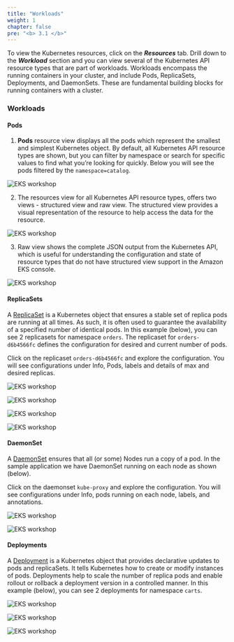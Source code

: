 ```yaml
---
title: "Workloads"
weight: 1
chapter: false
pre: "<b> 3.1 </b>"
---
```


To view the Kubernetes resources, click on the **_Resources_** tab. Drill down to the **_Workload_** section and you can view several of the Kubernetes API resource types that are part of workloads. Workloads encompass the running containers in your cluster, and include Pods, ReplicaSets, Deployments, and DaemonSets. These are fundamental building blocks for running containers with a cluster.

### Workloads

#### **Pods**

1. **Pods** resource view displays all the pods which represent the smallest and simplest Kubernetes object.
By default, all Kubernetes API resource types are shown, but you can filter by namespace or search for specific values to find what you’re looking for quickly. Below you will see the pods filtered by the `namespace=catalog`.

![EKS workshop](/EKS-Workshop-4/images/0005/0002.png?featherlight=false&width=90pc)

2. The resources view for all Kubernetes API resource types, offers two views - structured view and raw view. The structured view provides a visual representation of the resource to help access the data for the resource.

![EKS workshop](/EKS-Workshop-4/images/0005/0003.png?featherlight=false&width=90pc)

3. Raw view shows the complete JSON output from the Kubernetes API, which is useful for understanding the configuration and state of resource types that do not have structured view support in the Amazon EKS console.

![EKS workshop](/EKS-Workshop-4/images/0005/0004.png?featherlight=false&width=90pc)

#### **ReplicaSets**

A [ReplicaSet](https://kubernetes.io/docs/concepts/workloads/controllers/replicaset/) is a Kubernetes object that ensures a stable set of replica pods are running at all times. As such, it is often used to guarantee the availability of a specified number of identical pods. In this example (below), you can see 2 replicasets for namespace `orders`. The replicaset for `orders-d6b4566fc` defines the configuration for desired and current number of pods.

Click on the replicaset `orders-d6b4566fc` and explore the configuration. You will see configurations under Info, Pods, labels and details of max and desired replicas.

![EKS workshop](/EKS-Workshop-4/images/0005/0005.png?featherlight=false&width=90pc)

![EKS workshop](/EKS-Workshop-4/images/0005/0006.png?featherlight=false&width=90pc)


![EKS workshop](/EKS-Workshop-4/images/0005/0007.png?featherlight=false&width=90pc)


![EKS workshop](/EKS-Workshop-4/images/0005/0008.png?featherlight=false&width=90pc)

#### **DaemonSet**

A [DaemonSet](https://kubernetes.io/docs/concepts/workloads/controllers/daemonset/) ensures that all (or some) Nodes run a copy of a pod. In the sample application we have DaemonSet running on each node as shown (below).

Click on the daemonset `kube-proxy` and explore the configuration. You will see configurations under Info, pods running on each node, labels, and annotations.

![EKS workshop](/EKS-Workshop-4/images/0005/0009.png?featherlight=false&width=90pc)


![EKS workshop](/EKS-Workshop-4/images/0005/00010.png?featherlight=false&width=90pc)

#### **Deployments**

A [Deployment](https://kubernetes.io/docs/concepts/workloads/controllers/deployment/) is a Kubernetes object that provides declarative updates to pods and replicaSets. It tells Kubernetes how to create or modify instances of pods. Deployments help to scale the number of replica pods and enable rollout or rollback a deployment version in a controlled manner. In this example (below), you can see 2 deployments for namespace `carts`.

![EKS workshop](/EKS-Workshop-4/images/0005/00011.png?featherlight=false&width=90pc)


![EKS workshop](/EKS-Workshop-4/images/0005/00012.png?featherlight=false&width=90pc)


![EKS workshop](/EKS-Workshop-4/images/0005/00013.png?featherlight=false&width=90pc)

